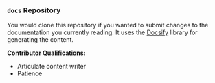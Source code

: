 ### `docs` Repository
You would clone this repository if you wanted to submit changes to the documentation you
currently reading. It uses the [Docsify](https://docsify.js.org/#/?id=docsify) library for 
generating the content.

**Contributor Qualifications:**
 * Articulate content writer
 * Patience